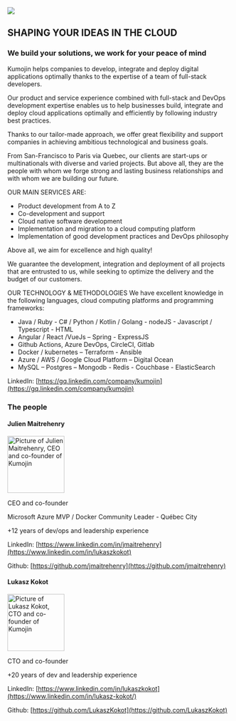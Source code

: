 ![](https://kumojin.com/wp-content/themes/kumojin/dist/images/logo-footer.svg)

## SHAPING YOUR IDEAS IN THE CLOUD

### We build your solutions, we work for your peace of mind

Kumojin helps companies to develop, integrate and deploy digital applications optimally thanks to the
expertise of a team of full-stack developers.

Our product and service experience combined with full-stack and DevOps development expertise enables us
to help businesses build, integrate and deploy cloud applications optimally and efficiently by following
industry best practices.

Thanks to our tailor-made approach, we offer great flexibility and support companies in achieving
ambitious technological and business goals.

From San-Francisco to Paris via Quebec, our clients are start-ups or multinationals with diverse and
varied projects. But above all, they are the people with whom we forge strong and lasting business
relationships and with whom we are building our future.

OUR MAIN SERVICES ARE:

- Product development from A to Z
- Co-development and support
- Cloud native software development
- Implementation and migration to a cloud computing platform
- Implementation of good development practices and DevOps philosophy

Above all, we aim for excellence and high quality!

We guarantee the development, integration and deployment of all projects that are entrusted to us,
while seeking to optimize the delivery and the budget of our customers.

OUR TECHNOLOGY & METHODOLOGIES
We have excellent knowledge in the following languages, cloud computing platforms and programming
frameworks:

- Java / Ruby - C# / Python / Kotlin / Golang - nodeJS - Javascript / Typescript - HTML
- Angular / React /VueJs – Spring - ExpressJS
- Github Actions, Azure DevOps, CircleCI, Gitlab
- Docker / kubernetes – Terraform - Ansible
- Azure / AWS / Google Cloud Platform – Digital Ocean
- MySQL – Postgres – Mongodb - Redis - Couchbase - ElasticSearch

LinkedIn: [https://gq.linkedin.com/company/kumojin](https://gq.linkedin.com/company/kumojin)

### The people

#### Julien Maitrehenry

<img src="https://avatars.githubusercontent.com/u/593562?v=4" width="128" alt="Picture of Julien Maitrehenry, CEO and co-founder of Kumojin" />

CEO and co-founder

Microsoft Azure MVP / Docker Community Leader - Québec City

+12 years of dev/ops and leadership experience

LinkedIn: [https://www.linkedin.com/in/jmaitrehenry](https://www.linkedin.com/in/lukaszkokot)

Github: [https://github.com/jmaitrehenry](https://github.com/jmaitrehenry)

#### Lukasz Kokot

<img src="https://avatars.githubusercontent.com/u/16050894?v=4" width="128" alt="Picture of Lukasz Kokot, CTO and co-founder of Kumojin" />

CTO and co-founder

+20 years of dev and leadership experience

LinkedIn: [https://www.linkedin.com/in/lukaszkokot](https://www.linkedin.com/in/lukasz-kokot/)

Github: [https://github.com/LukaszKokot](https://github.com/LukaszKokot)
